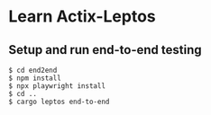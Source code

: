# Learn Actix-Leptos

## Setup and run end-to-end testing

```shell-session
$ cd end2end
$ npm install
$ npx playwright install
$ cd ..
$ cargo leptos end-to-end
```
